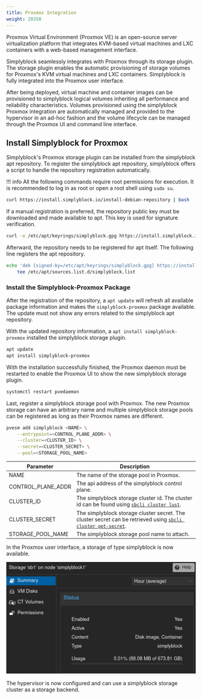 ```yaml
---
title: Proxmox Integration
weight: 20350
---
```


Proxmox Virtual Environment (Proxmox VE) is an open-source server virtualization platform that integrates KVM-based
virtual machines and LXC containers with a web-based management interface.

Simplyblock seamlessly integrates with Proxmox through its storage plugin. The storage plugin enables the automatic
provisioning of storage volumes for Proxmox's KVM virtual machines and LXC containers. Simplyblock is fully integrated
into the Proxmox user interface.

After being deployed, virtual machine and container images can be provisioned to simplyblock logical volumes inheriting
all performance and reliability characteristics. Volumes provisioned using the simplyblock Proxmox integration are
automatically managed and provided to the hypervisor in an ad-hoc fashion and the volume lifecycle can be managed
through the Proxmox UI and command line interface.

## Install Simplyblock for Proxmox

Simplyblock's Proxmox storage plugin can be installed from the simplyblock apt repository. To register the simplyblock
apt repository, simplyblock offers a script to handle the repository registration automatically.

!!! info
    All the following commands require root permissions for execution. It is recommended to log in as root or open a
    root shell using `sudo su`. 

```bash title="Automatically register the Simplyblock Debian Repository"
curl https://install.simplyblock.io/install-debian-repository | bash
```

If a manual registration is preferred, the repository public key must be downloaded and made available to apt. This key
is used for signature verification.

```bash title="Install the Simplyblock Public Key"
curl -o /etc/apt/keyrings/simplyblock.gpg https://install.simplyblock.io/simplyblock.key
```

Afterward, the repository needs to be registered for apt itself. The following line registers the apt repository.

```bash title="Register the Simplyblock Debian Repository"
echo 'deb [signed-by=/etc/apt/keyrings/simplyblock.gpg] https://install.simplyblock.io/debian stable main' | \
    tee /etc/apt/sources.list.d/simplyblock.list
```

### Install the Simplyblock-Proxmox Package

After the registration of the repository, a `apt update` will refresh all available package information and makes the
`simplyblock-proxmox` package available. The update must not show any errors related to the simplyblock apt repository.

With the updated repository information, a `apt install simplyblock-proxmox` installed the simplyblock storage plugin.

```bash title="Install the Simplyblock Proxmox Integration"
apt update
apt install simplyblock-proxmox
```

With the installation successfully finished, the Proxmox daemon must be restarted to enable the Proxmox UI to show the
new simplyblock storage plugin.

```bash title="Restart the Proxmox Daemon"
systemctl restart pvedaemon 
```

Last, register a simplyblock storage pool with Proxmox. The new Proxmox storage can have an arbitrary name and multiple
simplyblock storage pools can be registered as long as their Proxmox names are different.

```bash title="Enable Simplyblock as a Storage Provider"
pvesm add simplyblock <NAME> \
    --entrypoint=<CONTROL_PLANE_ADDR> \
    --cluster=<CLUSTER_ID> \
    --secret=<CLUSTER_SECRET> \
    --pool=<STORAGE_POOL_NAME>
```

| Parameter          | Description                                                                                                                                                            |
|--------------------|------------------------------------------------------------------------------------------------------------------------------------------------------------------------|
| NAME               | The name of the storage pool in Proxmox.                                                                                                                               |
| CONTROL_PLANE_ADDR | The api address of the simplyblock control plane.                                                                                                                      |
| CLUSTER_ID         | The simplyblock storage cluster id. The cluster id can be found using [`sbcli cluster lust`](../../reference/cli/cluster.md#shows-the-cluster-list).                   |
| CLUSTER_SECRET     | The simplyblock storage cluster secret. The cluster secret can be retrieved using [`sbcli cluster get-secret`](../../reference/cli/cluster.md#gets-a-clusters-secret). |
| STORAGE_POOL_NAME  | The simplyblock storage pool name to attach.                                                                                                                           | 

In the Proxmox user interface, a storage of type simplyblock is now available.

![](../../assets/images/simplyblock-proxmox-storage.png)

The hypervisor is now configured and can use a simplyblock storage cluster as a storage backend.
